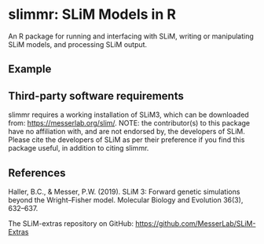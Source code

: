 # slimmr: SLiM Models in R
An R package for running and interfacing with SLiM, writing or manipulating SLiM models, and processing SLiM output.

## Example

## Third-party software requirements
slimmr requires a working installation of SLiM3, which can be downloaded from: https://messerlab.org/slim/. NOTE: the contributor(s) to this package have no affiliation with, and are not endorsed by, the developers of SLiM. Please cite the developers of SLiM as per their preference if you find this package useful, in addition to citing slimmr.

## References
Haller, B.C., & Messer, P.W. (2019). SLiM 3: Forward genetic simulations beyond the Wright–Fisher model. Molecular Biology and Evolution 36(3), 632–637.

The SLiM-extras repository on GitHub: https://github.com/MesserLab/SLiM-Extras
